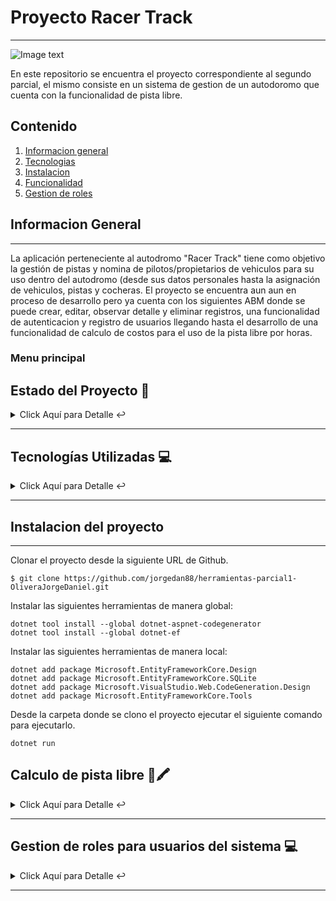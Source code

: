 # Proyecto Racer Track
***

![Image text](https://www.competirclaroquesi.com.ar/images/Emiliozzi_1.jpg)

En este repositorio se encuentra el proyecto correspondiente al segundo parcial, el mismo consiste en un sistema de gestion de un autodoromo que cuenta con la funcionalidad de pista libre.

## Contenido
1. [Informacion general](#general-info)
2. [Tecnologias](#technologies)
3. [Instalacion](#installation) 
4. [Funcionalidad](#functionality)
5. [Gestion de roles](#roles)


<a name="general-info"></a>
## Informacion General 
***
La aplicación perteneciente al autodromo "Racer Track" tiene como objetivo la gestión de pistas y  nomina de pilotos/propietarios de vehiculos para su uso dentro del autodromo (desde sus datos personales hasta la asignación de vehiculos, pistas y cocheras.  El proyecto se encuentra aun aun en proceso de desarrollo pero ya cuenta con los siguientes ABM donde se puede crear, editar, observar detalle y eliminar registros, una funcionalidad de autenticacion y registro de usuarios llegando hasta el desarrollo de una funcionalidad de calculo de costos para el uso de la pista libre por horas. 
### Menu principal

## Estado del Proyecto 🚧 
<details>
    <summary>Click Aquí para Detalle ↩️</summary>
    <br>
   <p align="justify">El proyecto se encuentra actualmente en desarrollo. Aunque ya se encuentran listas las funcionalidades principales de administración de Pilotos, Pistas, Cocheras, Vehiculos y autenticacion junto con la funcionalidad principal que es la calculadora de pista libre y , respecto a la seguridad en el corto plazo se desarrollara un ABM que permitira la creacion de distintos roles para ingresar al sistema y restringir funcionalidades en base a estos🔨 </p>
   </details>
   <hr>

<a name="technologies"></a> 
   ## Tecnologías Utilizadas  💻 
   
<details>
    <summary>Click Aquí para Detalle ↩️</summary>
    <br>
   <p>Tecnologías Utilizadas:</p>
<ul>
  <li>Bootstrap: <a href="https://getbootstrap.com/docs/">Enlace a la documentación oficial</a></li>
  <li>Razor Pages: <a href="https://docs.microsoft.com/en-us/aspnet/core/razor-pages/?view=aspnetcore-5.0">Enlace a la documentación oficial</a></li>
  <li>C#: <a href="https://docs.microsoft.com/en-us/dotnet/csharp/">Enlace a la documentación oficial</a></li>
</ul>

   </details>
   <hr>

 <a name="installation"></a>  
## Instalacion del proyecto
***
Clonar el proyecto desde la siguiente URL de Github. 
```
$ git clone https://github.com/jorgedan88/herramientas-parcial1-OliveraJorgeDaniel.git

```

Instalar las siguientes herramientas de manera global:
```
dotnet tool install --global dotnet-aspnet-codegenerator
dotnet tool install --global dotnet-ef

```
Instalar las siguientes herramientas de manera local:
```
dotnet add package Microsoft.EntityFrameworkCore.Design
dotnet add package Microsoft.EntityFrameworkCore.SQLite
dotnet add package Microsoft.VisualStudio.Web.CodeGeneration.Design
dotnet add package Microsoft.EntityFrameworkCore.Tools

```
Desde la carpeta donde se clono el proyecto ejecutar el siguiente comando para ejecutarlo. 
```
dotnet run

```

 <a name="functionality"></a>  
   ## Calculo de pista libre  📖🖍️


<details>
    <summary>Click Aquí para Detalle ↩️</summary>
    <br>
   <p>Funcionalidad:</p>
<ul>
  <li>El sistema cuenta con una calculadora en funcionamiento aunque abierta a mejoras a futuro cuyo funcionamiento es el siguiente:<br>
  
  PASOS<br>
1- Loguearse en el sistema Racer Track<br> 
2- Desde el menu principal ingresar a la pestaña calculadora.<br> 
3- En la pantalla calculadora campletar los siguientes campos:<br>

  - Ingresar el valor en pesos Argentinos del litro de combustible.<br>
  - Ingresar el consumo en litros por hora del vehiculo (proximamente se implementara una tabla con estos valores para esta funcionalidad)<br>
  - Seleccionar la categoria de competición del vehiculo a utilizar entre las siguientes: . Monoplaza (Agrega $3000 al valor hora) . GT (Agrega $4000 al valor hora) . Turismo Pista     (Agrega $4500 al valor hora) . Stop Car (Agrega $5500 al valor hora) . Rally (Agrega $7000 al valor hora)<br>
  - En el caso de contratar un instructor activar el check (el mismo de estar activado agrega $5000 al valor hora)<br>
  
4- Para realizar el calculo presione el botón calcular.<br> 
5- Si se decea realizar otro calculo presionar el boton "Limpiar" <br>
6- Si se desea volver al menu principal presionar el boton "Volver"</a></li><br>
  </ul>

Caso ejemplo:<br>
a. Se ingresa un costo de combustible de 20 con un consumo por hora de 1<br>
b. Se seleccionar la categoria Monoplaza la cual le agrega al cálculo 3000<br>
c. Se solicita la asistencia de un instructor lo cual le agrega al cálculo 5000<br>

d. El costo de la hora de pista libre debe ser de 8020.00<br>
   </details>
   <hr>

 <a name="roles"></a>  
   ## Gestion de roles para usuarios del sistema  💻 
   
<details>
    <summary>Click Aquí para Detalle ↩️</summary>
    <br>
   <p>Roles disponibles en el sistema:</p>
<ul>
  <li>Piloto: <a href="https://getbootstrap.com/docs/">Enlace a la documentación oficial</a></li>
  <li>Propietario: <a href="https://docs.microsoft.com/en-us/aspnet/core/razor-pages/?view=aspnetcore-5.0">Enlace a la documentación oficial</a></li>
  <li>Encargado de pista: <a href="https://docs.microsoft.com/en-us/dotnet/csharp/">Enlace a la documentación oficial</a></li>
<li>Administrador: <a href="https://docs.microsoft.com/en-us/dotnet/csharp/">Enlace a la documentación oficial</a></li>
</ul>

   </details>
   <hr>



